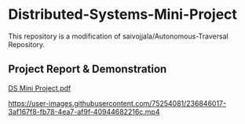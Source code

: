 # Distributed-Systems-Mini-Project
This repository is a modification of saivojjala/Autonomous-Traversal Repository.

## Project Report & Demonstration
[DS Mini Project.pdf](https://github.com/saivojjala/Distributed-Systems-Mini-Project/files/11414010/DS.Mini.Project.pdf)


https://user-images.githubusercontent.com/75254081/236846017-3af167f8-fb78-4ea7-af9f-40944682216c.mp4

